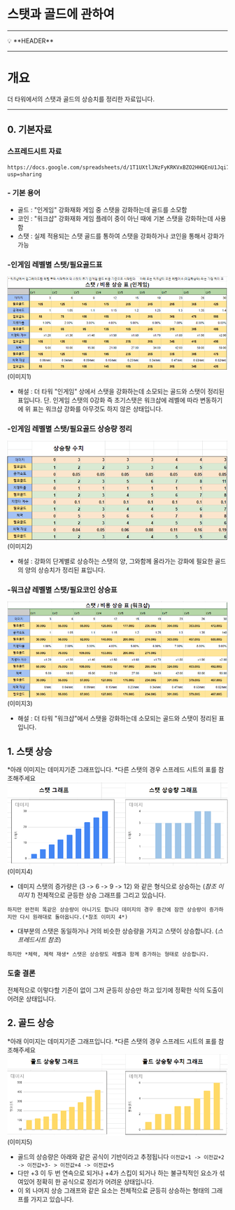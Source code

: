 # 스탯과 골드에 관하여 

---

<aside>
💡 **HEADER**

</aside>

---

# 개요

더 타워에서의 스탯과 골드의 상승치를 정리한 자료입니다. 

---


## 0. 기본자료
### 스프레드시트 자료
```
https://docs.google.com/spreadsheets/d/1T1UXtlJNzFyKRKVxBZO2HHQEnU1Jqi7ZLAzR9Tq5UyM/edit?usp=sharing
```
### - 기본 용어 
* 골드 : "인게임" 강화재화 게임 중 스탯을 강화하는데 골드를 소모함
* 코인 : "워크샵" 강화재화 게임 플레이 중이 아닌 때에 기본 스탯을 강화하는데 사용함
* 스탯 : 실제 적용되는 스탯 골드를 통하여 스탯을 강화하거나 코인을 통해서 강화가 가능

### -인게임 레벨별 스탯/필요골드표
![image.png1](image/Status_InGame.PNG)
(이미지1)
* 해설 :
더 타워 "인게임" 상에서 스탯을 강화하는데 소모되는 골드와 스탯이 정리된 표입니다.
단. 인게임 스탯의 0강화 즉 초기스탯은  워크샵에 레벨에 따라 변동하기에 위 표는 워크샵 강화를 아무것도 하지 않은 상태입니다.

### -인게임 레벨별 스탯/필요골드 상승량 정리
![image.png2](image/UpgradeStatus.PNG)
(이미지2)
* 해설 :
강화의 단계별로 상승하는 스탯의 양, 그와함께 올라가는 강화에 필요한 골드의 양의 상승치가 정리된 표입니다.

### -워크샵 레벨별 스탯/필요코인 상승표
![image.png3](image/Status_WorkShop.PNG)
(이미지3)
* 해설 :
더 타워 "워크샵"에서 스탯을 강화하는데 소모되는 골드와 스탯이 정리된 표입니다.

## 1. 스탯 상승

*아래 이미지는 데미지기준 그래프입니다.
*다른 스탯의 경우 스프레드 시트의 표를 참조해주세요
![image.png1](image/damageStat.PNG)
(이미지4)
 
* 데미지 스탯의 증가량은 (3 -> 6 -> 9 -> 12) 와 같은 형식으로 상승하는 (*참조 이미지 1*) 전체적으로 균등한 상승 그래프를 그리고 있습니다. 
```
하지만 완전히 똑같은 상승량이 아니기도 합니다 데미지의 경우 중간에 잠깐 상승량이 증가하지만 다시 원래대로 돌아옵니다.(*참조 이미지 4*)
```
* 대부분의 스탯은 동일하거나 거의 비슷한 상승량을 가지고 스탯이 상승합니다.  (*스프레드시트 참조*)
```
하지만 *체력, 체력 재생* 스탯은 상승량도 레벨과 함께 증가하는 형태로 상승합니다.
```

### 도출 결론 
전체적으로 이렇다할 기준이 없이 그저 균등히 상승만 하고 있기에 정확한 식의 도출이 어려운 상태입니다.


## 2. 골드 상승 

*아래 이미지는 데미지기준 그래프입니다.
*다른 스탯의 경우 스프레드 시트의 표를 참조해주세요
![image.png1](image/damagegoldStat.PNG)
(이미지5)
* 골드의 상승량은 아래와 같은 공식이 기반이라고 추정됩니다
```이전값+1 -> 이전값+2 -> 이전값+3- > 이전값+4 -> 이전값+5 ```
* 다만 +3 이 두 번 연속으로 되거나 +4가 스킵이 되거나 하는 불규칙적인 요소가 섞여있어 정확히 한 공식으로 정리가 어려운 상태입니다. 
* 이 외 나머지 상승 그래프와 같은 요소는 전체적으료 균등히 상승하는 형태의 그래프를 가지고 있습니다.     
